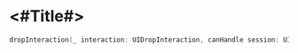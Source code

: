 #  <#Title#>



```swift
dropInteraction(_ interaction: UIDropInteraction, canHandle session: UIDropSession) -> Bool
```
